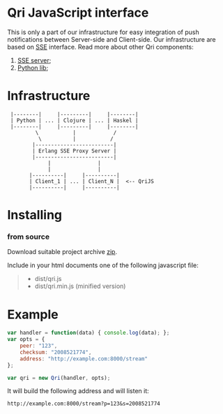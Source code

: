 Qri JavaScript interface
================================

This is only a part of our infrastructure for easy integration of push notifications between Server-side and Client-side. Our infrastructure are based on [SSE](http://www.w3.org/TR/eventsource/#abstract) interface.
Read more about other Qri components:

1. [SSE server](https://github.com/Orderry/orderry-qri);
2. [Python lib](https://github.com/Orderry/qri-py);

Infrastructure
==============

```
 |--------|     |---------|     |--------|
 | Python | ... | Clojure | ... | Haskel |
 |--------|     |---------|     |--------|
         \           |            /
          \          |           /
        |-------------------------|
        | Erlang SSE Proxy Server |
        |-------------------------|
             |               |
             |               |
       |----------|     |----------|
       | Client_1 | ... | Client_N |  <-- QriJS
       |----------|     |----------|
```

Installing
==========

### from source

Download suitable project archive [zip](https://github.com/Orderry/qri-js/archive/master.zip).

Include in your html documents one of the following javascript file:

> -    dist/qri.js
> -    dist/qri.min.js (minified version)

Example
=======

```javascript
var handler = function(data) { console.log(data); };
var opts = {
    peer: "123",
    checksum: "2008521774",
    address: "http://example.com:8000/stream"
};

var qri = new Qri(handler, opts);
```

It will build the following address and will listen it:
```
http://example.com:8000/stream?p=123&s=2008521774
```
